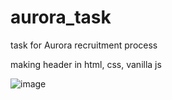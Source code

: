 # aurora_task
task for Aurora recruitment process

making header in html, css, vanilla js

![image](https://github.com/jaceksl1/aurora_task/assets/87030915/3ad8441f-13c9-47b2-ba9c-7c931e16a346)
